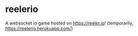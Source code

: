 # reelerio
 
A websocket io game hosted on https://reeler.io! (temporarily, https://reelerio.herokuapp.com/)
